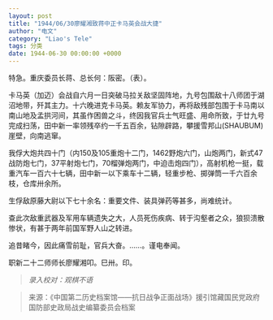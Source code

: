 ```yaml
---
layout: post
title: "1944/06/30廖耀湘致蒋中正卡马英会战大捷"
author: "电文"
category: "Liao's Tele"
tags: 分类
date: 1944-06-30 00:00:00 +0000
---
```

特急。重庆委员长蒋、总长何：阪密。（表）。

卡马英（加迈）会战自六月一日突破马拉关敌坚固阵地，九号包围敌十八师团于湖沼地带，歼其主力。十六晚进克卡马英。赖友军协力，再将敌残部包围于卡马南以南山地及孟拱河间，其虽作困兽之斗，终因我官兵士气旺盛、用命所致，于廿九号完成扫荡，田中新一率领残卒约一千五百余，钻隙辟路，攀援雪邦山(SHAUBUM)崖壁，向南逃窜。

我俘大炮共四十门（内150及105重炮十二门，1462野炮六门，山炮两门，新式47战防炮七门，37平射炮七门，70榴弹炮两门，中迫击炮四门），高射机枪一挺，载重汽车一百六十七辆，田中新一以下乘车十二辆，轻重步枪、掷弹筒一千六百余枝，仓库卅余所。

生俘敌原藤大尉以下七十余名：重要文件、装具弹药等甚多，尚难统计。

查此次敌重武器及军用车辆遗失之大，人员死伤疾病、转于沟壑者之众，狼狈溃散惨状，有甚于两年前国军野人山之转进。

追昔睹今，因此痛雪前耻，官兵大奋。……。谨电奉闻。

职新二十二师师长廖耀湘叩。巳卅。印。

>*录入校对：观棋不语*

> 来源：《中国第二历史档案馆——抗日战争正面战场》援引馆藏国民党政府国防部史政局战史编纂委员会档案